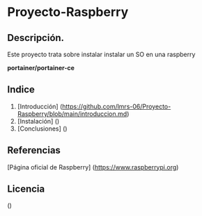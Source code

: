 # Proyecto-Raspberry
## Descripción.
Este proyecto trata sobre instalar instalar un SO en una raspberry

**portainer/portainer-ce**

## Indice
1. [Introducción] (https://github.com/lmrs-06/Proyecto-Raspberry/blob/main/introduccion.md)
2. [Instalación] ()
3. [Conclusiones] ()

## Referencias
[Página oficial de Raspberry] (https://www.raspberrypi.org)

## Licencia 
()
